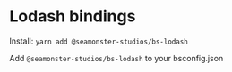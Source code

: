 # Lodash bindings

Install:
`yarn add @seamonster-studios/bs-lodash`

Add `@seamonster-studios/bs-lodash` to your bsconfig.json
